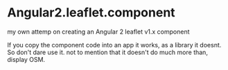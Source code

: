 # Angular2.leaflet.component

my own attemp on creating an Angular 2 leaflet v1.x component

If you copy the component code into an app it works,
as a library it doesnt. So don't dare use it. 
not to mention that it doesn't do much more than, display OSM.


